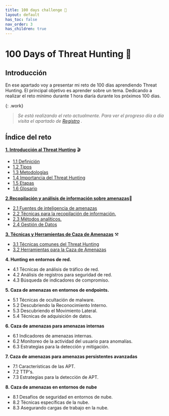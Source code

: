 ```yaml
---
title: 100 days challenge 🗻
layout: default
has_toc: false
nav_order: 3
has_children: true
---
```


# 100 Days of Threat Hunting 🗻

## Introducción 

En ese apartado voy a presentar mi reto de 100 días aprendiendo Threat Hunting. 
El principal objetivo es aprender sobre un tema. Dedicando a realizar el reto mínimo durante 1 hora diaría durante los próximos 100 dias. 


{: .work}
>*Se está realizando el reto actualmente. Para ver el progreso día a día visita el apartado de [Registro](https://nottaroff.github.io/workspace/docs/100%20days/registro/) .*


## Índice del reto

[**1. Introducción al Threat Hunting**](https://nottaroff.github.io/workspace/docs/100%20days/Introduccion) 🎬

- [1.1 Definición](https://nottaroff.github.io/workspace/docs/100%20days/Introduccion/#11-introducción) 
- [1.2 Tipos](https://nottaroff.github.io/workspace/docs/100%20days/Introduccion/#12-tipos-de-threat-hunting)
- [1.3 Metodologías](https://nottaroff.github.io/workspace/docs/100%20days/Introduccion/#13-metodologias)
- [1.4 Importancia del Threat Hunting](https://nottaroff.github.io/workspace/docs/100%20days/Introduccion/#14-importancia-del-threat-hunting)
- [1.5 Etapas](https://nottaroff.github.io/workspace/docs/100%20days/Introduccion/#14-etapas)
- [1.6 Glosario](https://nottaroff.github.io/workspace/docs/100%20days/Introduccion/#15-glosario)

**[2.Recopilación y análisis de información sobre amenazas](https://nottaroff.github.io/workspace/docs/100%20days/2.%20Recopilacion/)**🧾

- [2.1 Fuentes de inteligencia de amenazas](https://nottaroff.github.io/workspace/docs/100%20days/2.%20Recopilacion/#21-fuentes-de-inteligencia-de-amenazas-%EF%B8%8F) 
- [2.2 Técnicas para la recopilación de información.](https://nottaroff.github.io/workspace/docs/100%20days/2.%20Recopilacion/#22-técnicas-para-la-recopilación-de-información-)
- [2.3 Métodos analíticos.](https://nottaroff.github.io/workspace/docs/100%20days/2.%20Recopilacion/#23-métodos-analíticos-%EF%B8%8F)
- [2.4 Gestión de Datos](https://nottaroff.github.io/workspace/docs/100%20days/2.%20Recopilacion/#24-gestión-de-datos-)


**[3. Técnicas y Herramientas de Caza de Amenazas](https://nottaroff.github.io/workspace/docs/100%20days/3.%20Tecnicas%20y%20Herramientas/)** ⚒️
- [3.1 Técnicas comunes del Threat Hunting ](https://nottaroff.github.io/workspace/docs/100%20days/3.%20Tecnicas%20y%20Herramientas/#31-técnicas-comunes-del-threat-hunting-) 
- [3.2 Herramientas para la Caza de Amenazas ](https://nottaroff.github.io/workspace/docs/100%20days/3.%20Tecnicas%20y%20Herramientas/#32-herramientas-para-la-caza-de-amenazas-)

**4. Hunting en entornos de red.**

- 4.1 Técnicas de análisis de tráfico de red.
- 4.2 Análisis de registros para seguridad de red.
- 4.3 Búsqueda de indicadores de compromiso.

**5. Caza de amenazas en entornos de endpoints.**

- 5.1 Técnicas de ocultación de malware.
- 5.2 Descubriendo la Reconocimiento Interno.
- 5.3 Descubriendo el Movimiento Lateral.
- 5.4 Técnicas de adquisición de datos.

**6. Caza de amenazas para amenazas internas**

- 6.1 Indicadores de amenazas internas.
- 6.2 Monitoreo de la actividad del usuario para anomalías.
- 6.3 Estrategias para la detección y mitigación.

**7. Caza de amenazas para amenazas persistentes avanzadas**

- 7.1 Características de las APT.
- 7.2 TTP's.
- 7.3 Estrategias para la detección de APT.

**8. Caza de amenazas en entornos de nube**

- 8.1 Desafíos de seguridad en entornos de nube.
- 8.2 Técnicas específicas de la nube.
- 8.3 Asegurando cargas de trabajo en la nube.
